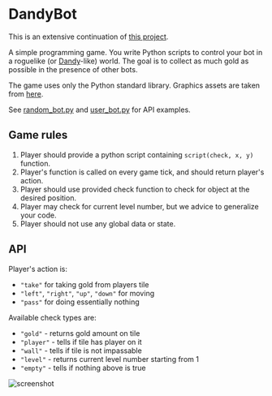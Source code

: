 # DandyBot

This is an extensive continuation of [this project](https://github.com/true-grue/DandyBot).

А simple programming game. You write Python scripts to control your bot in a roguelike (or [Dandy](https://en.wikipedia.org/wiki/Dandy_(video_game))-like) world. The goal is to collect as much gold as possible in the presence of other bots.

The game uses only the Python standard library. Graphics assets are taken from [here](https://opengameart.org/content/dungeon-crawl-32x32-tiles-supplemental).

See [random_bot.py](random_bot.py) and [user_bot.py](user_bot.py) for API examples.

## Game rules

1. Player should provide a python script containing `script(check, x, y)` function.
2. Player's function is called on every game tick, and should return player's action.
3. Player should use provided check function to check for object at the desired position.
2. Player may check for current level number, but we advice to generalize your code.
3. Player should not use any global data or state.

## API
Player's action is:
+ `"take"` for taking gold from players tile
+ `"left"`, `"right"`, `"up"`, `"down"` for moving
+ `"pass"` for doing essentially nothing

Available check types are:
+ `"gold"` - returns gold amount on tile
+ `"player"` - tells if tile has player on it
+ `"wall"` - tells if tile is not impassable
+ `"level"` - returns current level number starting from 1
+ `"empty"` - tells if nothing above is true

![screenshot](screenshot.png)
